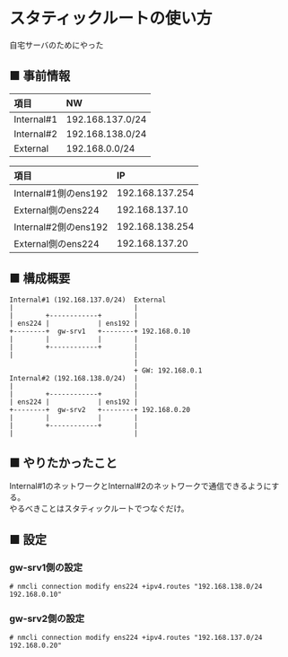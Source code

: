 # スタティックルートの使い方
自宅サーバのためにやった
## ■ 事前情報
|項目|NW|
|:---|:---|
|Internal#1|192.168.137.0/24|
|Internal#2|192.168.138.0/24|
|External|192.168.0.0/24|

|項目|IP|
|:---|:---|
|Internal#1側のens192|192.168.137.254|
|External側のens224|192.168.137.10|
|Internal#2側のens192|192.168.138.254|
|External側のens224|192.168.137.20|

## ■ 構成概要
```
Internal#1 (192.168.137.0/24)  External
|                              |
|        +------------+        |
| ens224 |            | ens192 |
+--------+  gw-srv1   +--------+ 192.168.0.10
|        |            |        |
|        +------------+        |
|                              |
                               |
                               + GW: 192.168.0.1
Internal#2 (192.168.138.0/24)  |
|                              |
|        +------------+        |
| ens224 |            | ens192 |
+--------+  gw-srv2   +--------+ 192.168.0.20
|        |            |        |
|        +------------+        |
|                              |
```
## ■ やりたかったこと
Internal#1のネットワークとInternal#2のネットワークで通信できるようにする。  
やるべきことはスタティックルートでつなぐだけ。
## ■ 設定
### gw-srv1側の設定
```
# nmcli connection modify ens224 +ipv4.routes "192.168.138.0/24 192.168.0.10"
```
### gw-srv2側の設定
```
# nmcli connection modify ens224 +ipv4.routes "192.168.137.0/24 192.168.0.20"
```
